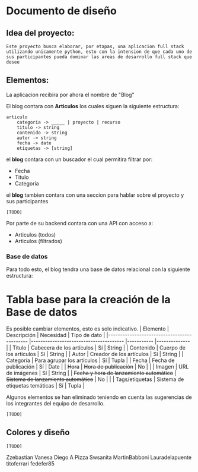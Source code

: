 # Documento de diseño

## Idea del proyecto:

```
Este proyecto busca elaborar, por etapas, una aplicacion full stack utilizando unicamente python, esto con la intension de que cada uno de sus participantes pueda dominar las areas de desarrollo full stack que desee
```

## Elementos:

La aplicacion recibira por ahora el nombre de "Blog"

El blog contara con **Articulos** los cuales siguen la siguiente estructura:

```
articulo
    categoria -> _____ | proyecto | recurso 
    titulo -> string
    contenido -> string
    autor -> string
    fecha -> date
    etiquetas -> [string]
```

el **blog** contara con un buscador el cual permitira filtrar por:

- Fecha
- Titulo 
- Categoria

el **blog** tambien contara con una seccion para hablar sobre el proyecto y sus participantes

```
[TODO]
```

Por parte de su backend contara con una API con acceso a:

- Articulos (todos)
- Articulos (filtrados)

### Base de datos
Para todo esto, el blog tendra una base de datos relacional con la siguiente estructura:

# Tabla base para la creación de la Base de datos

Es posible cambiar elementos, esto es solo indicativo.
|                  Elemento                  	|              Descripción              	| Necesidad 	| Tipo de dato 	|
|--------------------------------------------	|---------------------------------------	|-----------	|--------------	|
| Título                                     	| Cabecera de los artículos             	|     Sí    	| String       	|
| Contenido                                  	| Cuerpo de los artículos               	|     Sí    	| String       	|
| Autor                                      	| Creador de los artículos              	|     Sí    	| String       	|
| Categoría                                  	| Para agrupar los artículos            	|     Sí    	| Tupla        	|
| Fecha                                      	| Fecha de publicación                  	|     Sí    	| Date         	|
| ~~Hora~~                                   	| ~~Hora de publicación~~               	|     No    	|              	|
| Imagen                                     	| URL de imágenes                       	|     Sí    	| String       	|
| ~~Fecha y hora de lanzamiento automático~~ 	| ~~Sistema de lanzamiento automático~~ 	|     No    	|              	|
| Tags/etiquetas                             	| Sistema de etiquetas temáticas        	|     Sí    	| Tupla        	|


Algunos elementos se han eliminado teniendo en cuenta las sugerencias de los integrantes del equipo de desarrollo.

```
[TODO]
```


## Colores y diseño

```
[TODO]

```
Zzebastian
Vanesa
Diego A Pizza
Swsanita
MartinBabboni
Lauradelapuente
titoferrari
fedefer85
